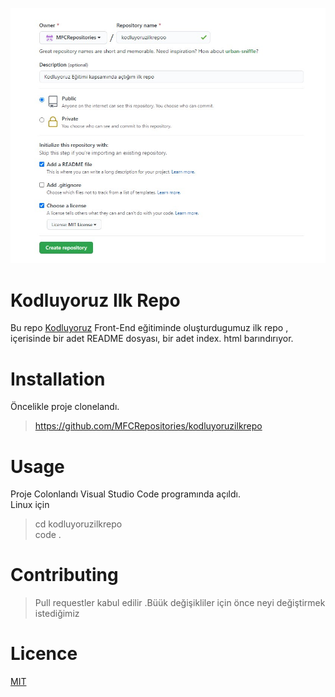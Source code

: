 ![](kodluyoruzRepo.jpg) 

# Kodluyoruz Ilk Repo
 Bu repo [Kodluyoruz](https://kodluyoruz.org) Front-End  eğitiminde oluşturdugumuz ilk repo , içerisinde bir adet README dosyası, bir adet index.  html barındırıyor.
 # Installation
 Öncelikle proje clonelandı.  
 >https://github.com/MFCRepositories/kodluyoruzilkrepo
# Usage

  Proje Colonlandı Visual Studio Code programında açıldı.  
  Linux için  
  >cd kodluyoruzilkrepo  
  code .
# Contributing 
  >Pull requestler kabul edilir .Büük değişikliler için önce neyi değiştirmek istediğimiz 

# Licence 

[MIT](https//:www.mfcblog.me)


